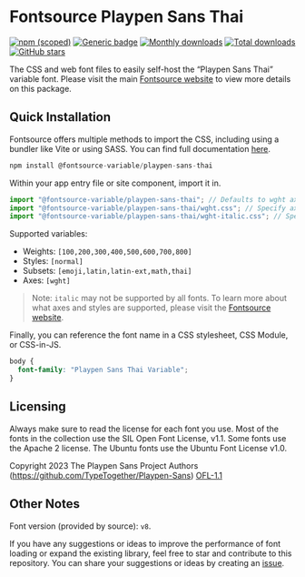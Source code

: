# Fontsource Playpen Sans Thai

[![npm (scoped)](https://img.shields.io/npm/v/@fontsource-variable/playpen-sans-thai?color=brightgreen)](https://www.npmjs.com/package/@fontsource-variable/playpen-sans-thai) [![Generic badge](https://img.shields.io/badge/fontsource-passing-brightgreen)](https://github.com/fontsource/fontsource) [![Monthly downloads](https://badgen.net/npm/dm/@fontsource-variable/playpen-sans-thai)](https://github.com/fontsource/fontsource) [![Total downloads](https://badgen.net/npm/dt/@fontsource-variable/playpen-sans-thai)](https://github.com/fontsource/fontsource) [![GitHub stars](https://img.shields.io/github/stars/fontsource/fontsource.svg?style=social&label=Star)](https://github.com/fontsource/fontsource/stargazers)

The CSS and web font files to easily self-host the “Playpen Sans Thai” variable font. Please visit the main [Fontsource website](https://fontsource.org/fonts/playpen-sans-thai) to view more details on this package.

## Quick Installation

Fontsource offers multiple methods to import the CSS, including using a bundler like Vite or using SASS. You can find full documentation [here](https://fontsource.org/docs/getting-started/introduction).

```javascript
npm install @fontsource-variable/playpen-sans-thai
```

Within your app entry file or site component, import it in.

```javascript
import "@fontsource-variable/playpen-sans-thai"; // Defaults to wght axis
import "@fontsource-variable/playpen-sans-thai/wght.css"; // Specify axis
import "@fontsource-variable/playpen-sans-thai/wght-italic.css"; // Specify axis and style
```

Supported variables:
- Weights: `[100,200,300,400,500,600,700,800]`
- Styles: `[normal]`
- Subsets: `[emoji,latin,latin-ext,math,thai]`
- Axes: `[wght]`

> Note: `italic` may not be supported by all fonts. To learn more about what axes and styles are supported, please visit the [Fontsource website](https://fontsource.org/fonts/playpen-sans-thai).

Finally, you can reference the font name in a CSS stylesheet, CSS Module, or CSS-in-JS.

```css
body {
  font-family: "Playpen Sans Thai Variable";
}
```

## Licensing
Always make sure to read the license for each font you use. Most of the fonts in the collection use the SIL Open Font License, v1.1. Some fonts use the Apache 2 license. The Ubuntu fonts use the Ubuntu Font License v1.0.

Copyright 2023 The Playpen Sans Project Authors (https://github.com/TypeTogether/Playpen-Sans)
[OFL-1.1](https://openfontlicense.org)

## Other Notes
Font version (provided by source): `v8`.

If you have any suggestions or ideas to improve the performance of font loading or expand the existing library, feel free to star and contribute to this repository. You can share your suggestions or ideas by creating an [issue](https://github.com/fontsource/fontsource/issues).
